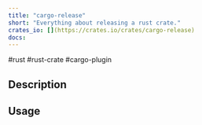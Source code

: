 ```yaml
---
title: "cargo-release"
short: "Everything about releasing a rust crate."
crates_io: [](https://crates.io/crates/cargo-release)
docs:
---
```

#rust #rust-crate #cargo-plugin

## Description

## Usage